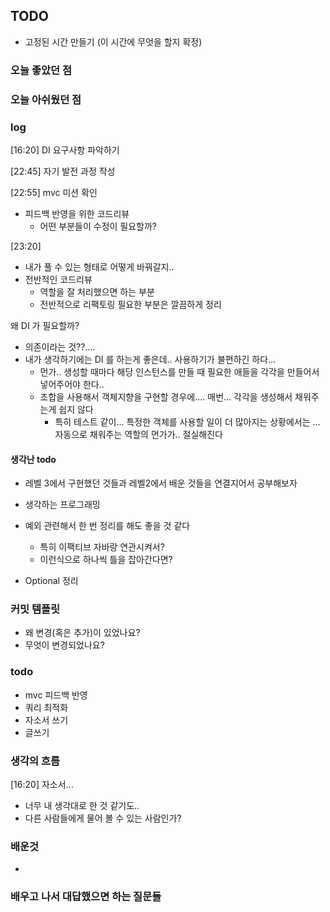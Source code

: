 ## TODO
- 고정된 시간 만들기 (이 시간에 무엇을 할지 확정)


    
### 오늘 좋았던 점


### 오늘 아쉬웠던 점


### log

[16:20] DI 요구사항 파악하기

[22:45] 자기 발전 과정 작성

[22:55] mvc 미션 확인
- 피드백 반영을 위한 코드리뷰
    - 어떤 부분들이 수정이 필요할까?
    
[23:20] 
- 내가 풀 수 있는 형태로 어떻게 바꿔갈지..
- 전반적인 코드리뷰
    - 역할을 잘 처리했으면 하는 부분
    - 전반적으로 리팩토링 필요한 부분은 깔끔하게 정리


왜 DI 가 필요할까?
- 의존이라는 것??....
- 내가 생각하기에는 DI 를 하는게 좋은데.. 사용하기가 불편하긴 하다...
    - 먼가.. 생성할 때마다 해당 인스턴스를 만들 때 필요한 애들을 각각을 만들어서 넣어주어야 한다..
    - 조합을 사용해서 객체지향을 구현할 경우에.... 매번... 각각을 생성해서 채워주는게 쉽지 않다
        - 특히 테스트 같이... 특정한 객체를 사용할 일이 더 많아지는 상황에서는 ... 자동으로 채워주는 역할의 먼가가.. 절실해진다
 
#### 생각난 todo
- 레벨 3에서 구현했던 것들과 레벨2에서 배운 것들을 연결지어서 공부해보자

- 생각하는 프로그래밍 


- 예외 관련해서 한 번 정리를 해도 좋을 것 같다
    - 특히 이팩티브 자바랑 연관시켜서?
    - 이런식으로 하나씩 틀을 잡아간다면?

- Optional 정리


### 커밋 템플릿
- 왜 변경(혹은 추가)이 있었나요?
- 무엇이 변경되었나요?

### todo 
- mvc 피드백 반영
- 쿼리 최적화
- 자소서 쓰기
- 글쓰기

### 생각의 흐름
[16:20] 자소서...
- 너무 내 생각대로 한 것 같기도..
- 다른 사람들에게 물어 볼 수 있는 사람인가?

### 배운것
-


### 배우고 나서 대답했으면 하는 질문들